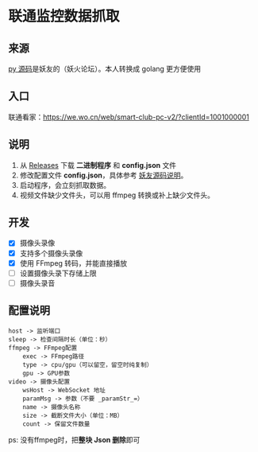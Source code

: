# 联通监控数据抓取

## 来源

[py 源码](back)是妖友的（妖火论坛）。本人转换成 golang 更方便使用

## 入口

联通看家：https://we.wo.cn/web/smart-club-pc-v2/?clientId=1001000001

## 说明

1. 从 [Releases](https://github.com/zgcwkjOpenProject/GO_UnicomMonitor/releases) 下载 **二进制程序** 和 **config.json** 文件
2. 修改配置文件 **config.json**，具体参考 [妖友源码说明](back)。
3. 启动程序，会立刻抓取数据。
4. 视频文件缺少文件头，可以用 ffmpeg 转换或补上缺少文件头。

## 开发

- [x] 摄像头录像
- [x] 支持多个摄像头录像
- [x] 使用 FFmpeg 转码，并能直接播放
- [ ] 设置摄像头录下存储上限
- [ ] 摄像头录音

## 配置说明

```
host -> 监听端口
sleep -> 检查间隔时长（单位：秒）
ffmpeg -> FFmpeg配置
    exec -> FFmpeg路径
    type -> cpu/gpu（可以留空，留空时纯复制）
    gpu -> GPU参数
video -> 摄像头配置
    wsHost -> WebSocket 地址
    paramMsg -> 参数（不要 _paramStr_=）
    name -> 摄像头名称
    size -> 截断文件大小（单位：MB）
    count -> 保留文件数量
```

ps: 没有ffmpeg时，把**整块 Json 删除**即可

